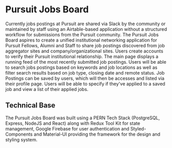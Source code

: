 # Pursuit Jobs Board

Currently jobs postings at Pursuit are shared via Slack by the community or maintained by staff using an Airtable-based application without a structured workflow for submissions from the Pursuit community. The Pursuit Jobs Board aspires to create a unified institutional networking application for Pursuit Fellows, Alumni and Staff to share job postings discovered from job aggregator sites and company/organizational sites. Users create accounts to verify their Pursuit institutional relationship. The main page displays a running feed of the most recently submitted job postings. Users will be able to search jobs postings based on keywords and job locations as well as filter search results based on job type, closing date and remote status. Job Postings can be saved by users, which will then be accesses and listed via their profile page. Users will be able to specify if they've applied to a saved job and view a list of their applied jobs.

## Technical Base

The Pursuit Jobs Board was built using a PERN Tech Stack (PostgreSQL, Express, NodeJS and React) along with Redux Tool Kit for state management, Google Firebase for user authentication and Styled-Components and Material-UI providing the framework for the design and styling system.

